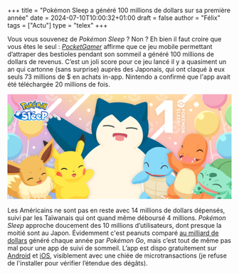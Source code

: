 +++
title = "Pokémon Sleep a généré 100 millions de dollars sur sa première année"
date = 2024-07-10T10:00:32+01:00
draft = false
author = "Félix"
tags = ["Actu"]
type = "telex"
+++ 

Vous vous souvenez de *Pokémon Sleep* ? Non ? Eh bien il faut croire que vous êtes le seul : *[PocketGamer](https://www.pocketgamer.biz/pokmon-sleep-earns-100-million-with-its-eyes-shut/)* affirme que ce jeu mobile permettant d’attraper des ‌bestioles pendant son sommeil a généré 100 millions de dollars de revenus. C’est un joli score pour ce jeu lancé il y a quasiment un an qui cartonne (sans surprise) auprès des Japonais, qui ont claqué à eux seuls 73 millions de $ en achats in-app. Nintendo a confirmé que l'app avait été téléchargée 20 millions de fois.

![Pokemon Sleep](pokemon.png "Wake me up inside 🎶")

Les Américains ne sont pas en reste avec 14 millions de dollars dépensés, suivi par les Taïwanais qui ont quand même déboursé 4 millions. *Pokémon Sleep* approche doucement des 10 millions d’utilisateurs, dont presque la moitié sont au Japon. Évidemment c'est peanuts comparé [au milliard de dollars](https://www.nintendolife.com/news/2022/06/pokemon-gos-revenue-smashes-past-usd6-billion) généré chaque année par *Pokémon Go*, mais c’est tout de même pas mal pour une app de suivi de sommeil. L’app est dispo gratuitement sur [Android](https://play.google.com/store/apps/details?id=jp.pokemon.pokemonsleep&hl=en) et [iOS](https://apps.apple.com/us/app/pokémon-sleep/id1579464667), visiblement avec une chiée de microtransactions (je refuse de l'installer pour vérifier l’étendue des dégâts).